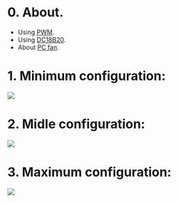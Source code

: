 # 0. About.

- Using [PWM](https://tasmota.github.io/docs/Commands/#pwm).
- Using [DC18B20](https://tasmota.github.io/docs/DS18x20/).  
- About [PC fan](https://digitalworld839.com/computer-case-fan-sizes/).  


# 1. Minimum configuration:  

![](https://raw.githubusercontent.com/TrDA-hab/Projects/master/PC%20fan/501.jpg)  

# 2. Midle configuration:  

![](https://raw.githubusercontent.com/TrDA-hab/Projects/master/PC%20fan/502.jpg)  

# 3. Maximum configuration:  

![](https://raw.githubusercontent.com/TrDA-hab/Projects/master/PC%20fan/503.jpg)  
